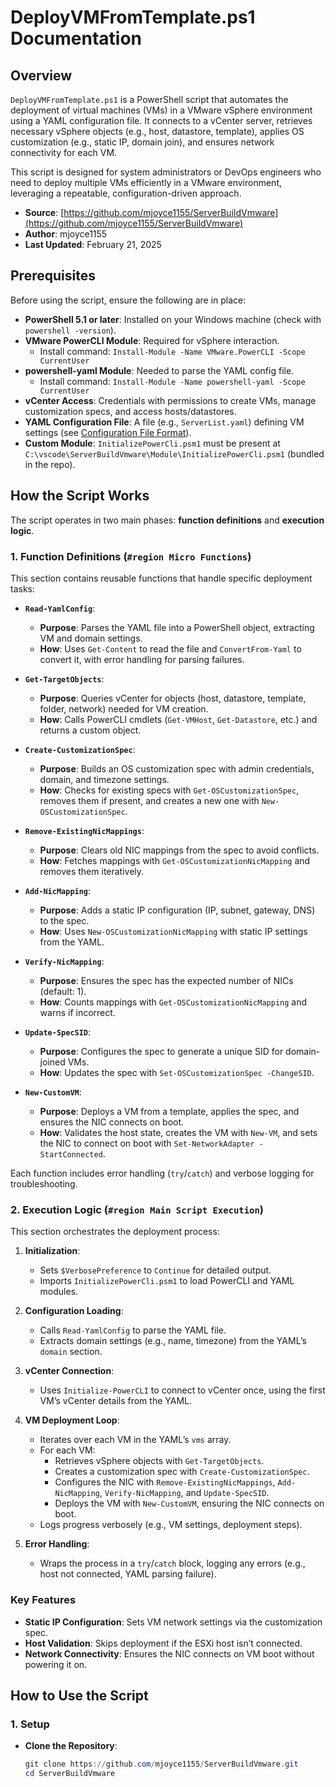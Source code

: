 # DeployVMFromTemplate.ps1 Documentation

## Overview

`DeployVMFromTemplate.ps1` is a PowerShell script that automates the deployment of virtual machines (VMs) in a VMware vSphere environment using a YAML configuration file. It connects to a vCenter server, retrieves necessary vSphere objects (e.g., host, datastore, template), applies OS customization (e.g., static IP, domain join), and ensures network connectivity for each VM.

This script is designed for system administrators or DevOps engineers who need to deploy multiple VMs efficiently in a VMware environment, leveraging a repeatable, configuration-driven approach.

- **Source**: [https://github.com/mjoyce1155/ServerBuildVmware](https://github.com/mjoyce1155/ServerBuildVmware)
- **Author**: mjoyce1155
- **Last Updated**: February 21, 2025

## Prerequisites

Before using the script, ensure the following are in place:

- **PowerShell 5.1 or later**: Installed on your Windows machine (check with `powershell -version`).
- **VMware PowerCLI Module**: Required for vSphere interaction.
  - Install command: `Install-Module -Name VMware.PowerCLI -Scope CurrentUser`
- **powershell-yaml Module**: Needed to parse the YAML config file.
  - Install command: `Install-Module -Name powershell-yaml -Scope CurrentUser`
- **vCenter Access**: Credentials with permissions to create VMs, manage customization specs, and access hosts/datastores.
- **YAML Configuration File**: A file (e.g., `ServerList.yaml`) defining VM settings (see [Configuration File Format](#configuration-file-format)).
- **Custom Module**: `InitializePowerCli.psm1` must be present at `C:\vscode\ServerBuildVmware\Module\InitializePowerCli.psm1` (bundled in the repo).

## How the Script Works

The script operates in two main phases: **function definitions** and **execution logic**.

### 1. Function Definitions (`#region Micro Functions`)

This section contains reusable functions that handle specific deployment tasks:

- **`Read-YamlConfig`**:
  - **Purpose**: Parses the YAML file into a PowerShell object, extracting VM and domain settings.
  - **How**: Uses `Get-Content` to read the file and `ConvertFrom-Yaml` to convert it, with error handling for parsing failures.

- **`Get-TargetObjects`**:
  - **Purpose**: Queries vCenter for objects (host, datastore, template, folder, network) needed for VM creation.
  - **How**: Calls PowerCLI cmdlets (`Get-VMHost`, `Get-Datastore`, etc.) and returns a custom object.

- **`Create-CustomizationSpec`**:
  - **Purpose**: Builds an OS customization spec with admin credentials, domain, and timezone settings.
  - **How**: Checks for existing specs with `Get-OSCustomizationSpec`, removes them if present, and creates a new one with `New-OSCustomizationSpec`.

- **`Remove-ExistingNicMappings`**:
  - **Purpose**: Clears old NIC mappings from the spec to avoid conflicts.
  - **How**: Fetches mappings with `Get-OSCustomizationNicMapping` and removes them iteratively.

- **`Add-NicMapping`**:
  - **Purpose**: Adds a static IP configuration (IP, subnet, gateway, DNS) to the spec.
  - **How**: Uses `New-OSCustomizationNicMapping` with static IP settings from the YAML.

- **`Verify-NicMapping`**:
  - **Purpose**: Ensures the spec has the expected number of NICs (default: 1).
  - **How**: Counts mappings with `Get-OSCustomizationNicMapping` and warns if incorrect.

- **`Update-SpecSID`**:
  - **Purpose**: Configures the spec to generate a unique SID for domain-joined VMs.
  - **How**: Updates the spec with `Set-OSCustomizationSpec -ChangeSID`.

- **`New-CustomVM`**:
  - **Purpose**: Deploys a VM from a template, applies the spec, and ensures the NIC connects on boot.
  - **How**: Validates the host state, creates the VM with `New-VM`, and sets the NIC to connect on boot with `Set-NetworkAdapter -StartConnected`.

Each function includes error handling (`try`/`catch`) and verbose logging for troubleshooting.

### 2. Execution Logic (`#region Main Script Execution`)

This section orchestrates the deployment process:

1. **Initialization**:
   - Sets `$VerbosePreference` to `Continue` for detailed output.
   - Imports `InitializePowerCli.psm1` to load PowerCLI and YAML modules.

2. **Configuration Loading**:
   - Calls `Read-YamlConfig` to parse the YAML file.
   - Extracts domain settings (e.g., name, timezone) from the YAML’s `domain` section.

3. **vCenter Connection**:
   - Uses `Initialize-PowerCLI` to connect to vCenter once, using the first VM’s vCenter details from the YAML.

4. **VM Deployment Loop**:
   - Iterates over each VM in the YAML’s `vms` array.
   - For each VM:
     - Retrieves vSphere objects with `Get-TargetObjects`.
     - Creates a customization spec with `Create-CustomizationSpec`.
     - Configures the NIC with `Remove-ExistingNicMappings`, `Add-NicMapping`, `Verify-NicMapping`, and `Update-SpecSID`.
     - Deploys the VM with `New-CustomVM`, ensuring the NIC connects on boot.
   - Logs progress verbosely (e.g., VM settings, deployment steps).

5. **Error Handling**:
   - Wraps the process in a `try`/`catch` block, logging any errors (e.g., host not connected, YAML parsing failure).

### Key Features
- **Static IP Configuration**: Sets VM network settings via the customization spec.
- **Host Validation**: Skips deployment if the ESXi host isn’t connected.
- **Network Connectivity**: Ensures the NIC connects on VM boot without powering it on.

## How to Use the Script

### 1. Setup

- **Clone the Repository**:
  ```powershell
  git clone https://github.com/mjoyce1155/ServerBuildVmware.git
  cd ServerBuildVmware

